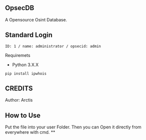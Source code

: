## OpsecDB

A Opensource Osint Database.

## Standard Login
```
ID: 1 / name: administrator / opsecid: admin
```

Requiremets
- Python 3.X.X
```
pip install ipwhois
```

## CREDITS ##
Author: Arctis

## How to Use ##
Put the file into your user Folder.
Then you can Open it directly from everywhere with cmd.
**
